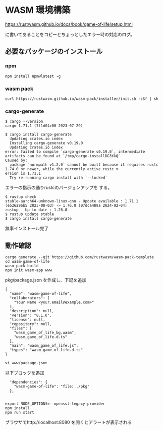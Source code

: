 # WASM 環境構築

https://rustwasm.github.io/docs/book/game-of-life/setup.html

に書いてあることをコピーとちょっとしたエラー時の対応のログ。


## 必要なパッケージのインストール

### npm

```
npm install npm@latest -g
```

### wasm pack

```
curl https://rustwasm.github.io/wasm-pack/installer/init.sh -sSf | sh
```

### cargo-generate

```
$ cargo --version
cargo 1.71.1 (7f1d04c00 2023-07-29)
```


```
$ cargo install cargo-generate
  Updating crates.io index
  Installing cargo-generate v0.19.0
  Updating crates.io index
error: failed to compile `cargo-generate v0.19.0`, intermediate artifacts can be found at `/tmp/cargo-installDG3XkQ`
Caused by:
  package `normpath v1.2.0` cannot be built because it requires rustc 1.74.0 or newer, while the currently active rustc v
ersion is 1.71.1
  Try re-running cargo install with `--locked`
```

エラーの指示の通りrustcのバージョンアップを
する。

```
$ rustup check
stable-aarch64-unknown-linux-gnu - Update available : 1.71.1 (eb26296b5 2023-08-03) -> 1.76.0 (07dca489a 2024-02-04)
rustup - Up to date : 1.26.0
$ rustup update stable
$ cargo install cargo-generate
```

無事インストール完了
 
## 動作確認

```
cargo generate --git https://github.com/rustwasm/wasm-pack-template
cd wasm-game-of-life
wasm-pack build
npm init wasm-app www
```

pkg/package.json を作成し、下記を追加

```
{
  "name": "wasm-game-of-life",
  "collaborators": [
    "Your Name <your.email@example.com>"
  ],
  "description": null,
  "version": "0.1.0",
  "license": null,
  "repository": null,
  "files": [
    "wasm_game_of_life_bg.wasm",
    "wasm_game_of_life.d.ts"
  ],
  "main": "wasm_game_of_life.js",
  "types": "wasm_game_of_life.d.ts"
}
```



```
vi www/package.json
```

以下ブロックを追加

```
  "dependencies": {
    "wasm-game-of-life": "file:../pkg"
  },
```

```

export NODE_OPTIONS=--openssl-legacy-provider
npm install
npm run start
```


ブラウザでhttp://localhost:8080 を開くとアラートが表示される



